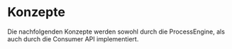 # Konzepte

Die nachfolgenden Konzepte werden sowohl durch die ProcessEngine,
als auch durch die Consumer API implementiert.
